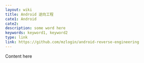 ```yaml
---
layout: wiki
title: Android 逆向工程
cate1: Android
cate2:
description: some word here
keywords: keyword1, keyword2
type: link
link: https://github.com/mzlogin/android-reverse-engineering
---
```


Content here
